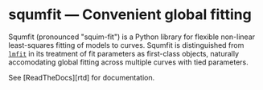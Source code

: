 # squmfit — Convenient global fitting

Squmfit (pronounced "squim-fit") is a Python library for flexible
non-linear least-squares fitting of models to curves. Squmfit is
distinguished from [`lmfit`][lmfit] in its treatment of fit parameters
as first-class objects, naturally accomodating global fitting across
multiple curves with tied parameters.

See [ReadTheDocs][rtd] for documentation.

[lmfit]: http://cars9.uchicago.edu/software/python/lmfit/
[ReadTheDocs]: http://squmfit.readthedocs.org/
